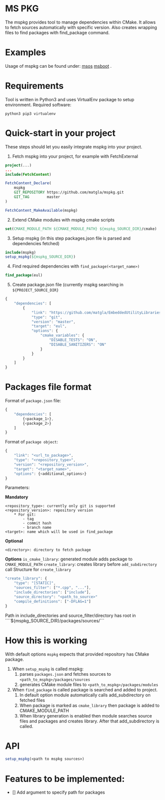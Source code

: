 # MS PKG 

The mspkg provides tool to manage dependencies within CMake. 
It allows to fetch sources automatically with specific version.
Also creates wrapping files to find packages with find_package command. 

# Examples 

Usage of mspkg can be found under: 
[msos](https://github.com/matgla/msos)
[msboot](https://github.com/matgla/ms_boot)
.

# Requirements 

Tool is written in Python3 and uses VirtualEnv package to setup environment.
Required software: 
```
python3 pip3 virtualenv
```

# Quick-start in your project 

These steps should let you easily integrate mspkg into your project. 

1. Fetch mspkg into your project, for example with FetchExternal
```cmake
project(...)
...
include(FetchContent)

FetchContent_Declare(
    mspkg
    GIT_REPOSITORY https://github.com/matgla/mspkg.git
    GIT_TAG        master
)

FetchContent_MakeAvailable(mspkg) 

```

2. Extend CMake modules with mspkg cmake scripts 
```cmake 
set(CMAKE_MODULE_PATH ${CMAKE_MODULE_PATH} ${mspkg_SOURCE_DIR}/cmake)
```

3. Setup mspkg (in this step packages.json file is parsed and dependencies fetched) 
```cmake 
include(mspkg) 
setup_mspkg(${mspkg_SOURCE_DIR})
```

4. Find required dependencies with ```find_package(<target_name>)```
```cmake 
find_package(eul)
```

5. Create package.json file (currently mspkg searching in ```${PROJECT_SOURCE_DIR}```
```javascript 
{
    "dependencies": [
        {
            "link": "https://github.com/matgla/EmbeddedUtilityLibraries.git",
            "type": "git",
            "version": "master",
            "target": "eul",
            "options": {
                "cmake_variables": {
                    "DISABLE_TESTS": "ON",
                    "DISABLE_SANITIZERS": "ON"
                }
            }
        }
    ]
}
```

# Packages file format 

Format of ```package.json``` file:
```javascript
{
    "dependencies": [
        {<package_1>},
        {<package_2>}
    ]
}
```

Format of ```package object```: 
```javascript
{
    "link": "<url_to_package>",
    "type": "<repository_type>", 
    "version": "<repository_version>",
    "target": "<target_name>",
    "options": {<additional_options>}
}
```

Parameters:

**Mandatory**
```
<repository_type>: currently only git is supported
<repository_version>: repository version 
    * For git: 
        - tag 
        - commit hash 
        - branch name 
<target>: name which will be used in find_package

```

**Optional**
``` 
<directory>: directory to fetch package 
```

**Options** 
```is_cmake_library```: generated module adds package to ```CMAKE_MODULE_PATH``` 
```create_library```: creates library before ```add_subdirectory``` call 
Structure for ```create_library```
```javascript 
"create_library": {
    "type": "[STATIC]",
    "sources_filter": ["*.cpp", "..."],
    "include_directories": ["include"],
    "source_directory": "<path_to_source>"
    "compile_definitions": ["-DFLAG=1"]
}
```
Path in include_directories and source_filter/directory has root in ````${mspkg_SOURCE_DIR}/packages/sources/<package>```

# How this is working 

With default options ```mspkg``` expects that provided repository has CMake package.

1. When ```setup_mspkg``` is called mspkg:
    1. parses ```packages.json``` and fetches sources to ```<path_to_mspkg>/packages/sources``` 
    1. generates CMake module files to ```<path_to_mspkg>/packages/modules```
1. When ```find_package``` is called package is searched and added to project. 
    1. In default option module automatically calls add_subdirectory on fetched files 
    1. When package is marked as ```cmake_library``` then package is added to CMAKE_MODULE_PATH 
    1. When library generation is enabled then module searches source files and packages and creates library. After that
       add_subdirectory is called.

# API 

```cmake
setup_mspkg(<path to mspkg sources>)
```

# Features to be implemented: 

- [] Add argument to specify path for packages 

